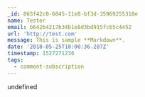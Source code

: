 ```yaml
---
_id: 865f42c0-6045-11e8-bf3d-35969255318e
name: Tester
email: b642b4217b34b1e8d3bd915fc65c4452
url: 'http://test.com'
message: This is sample **Markdown**.
date: '2018-05-25T18:00:36.207Z'
timestamp: 1527271236
tags:
  - comment-subscription
---
```

undefined
